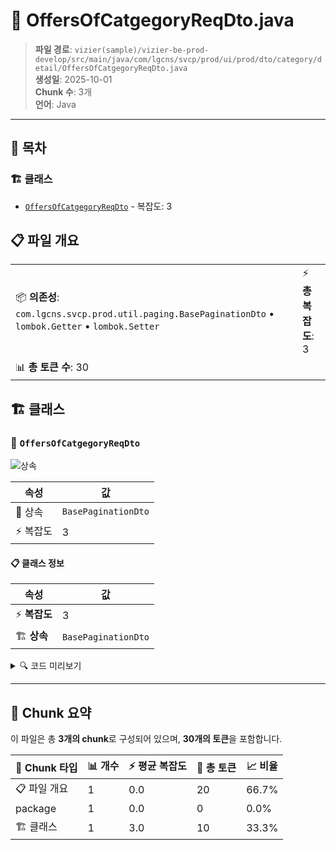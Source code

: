 # 📄 OffersOfCatgegoryReqDto.java

> **파일 경로**: `vizier(sample)/vizier-be-prod-develop/src/main/java/com/lgcns/svcp/prod/ui/prod/dto/category/detail/OffersOfCatgegoryReqDto.java`  
> **생성일**: 2025-10-01  
> **Chunk 수**: 3개  
> **언어**: Java
---

## 📑 목차

### 🏗️ 클래스
- [`OffersOfCatgegoryReqDto`](#class-offersofcatgegoryreqdto) - 복잡도: 3

## 📋 파일 개요

| | |
|--|--|
| 📦 **의존성**: `com.lgcns.svcp.prod.util.paging.BasePaginationDto` • `lombok.Getter` • `lombok.Setter` | ⚡ **총 복잡도**: 3 |
| 📊 **총 토큰 수**: 30 |  |



## 🏗️ 클래스

### <a id="class-offersofcatgegoryreqdto"></a>🎯 `OffersOfCatgegoryReqDto`

![상속](https://img.shields.io/badge/상속-1개-blue)

| 속성 | 값 |
|------|----|
| 🧬 상속 | `BasePaginationDto` |
| ⚡ 복잡도 | 3 |



#### 📋 클래스 정보

| 속성 | 값 |
|------|----|
| ⚡ **복잡도** | 3 || 📍 **라인 범위** | 10-10 |
| 🏗️ **상속** | `BasePaginationDto` || 🏷️ **태그** | `class, java` |

<details>
<summary>🔍 코드 미리보기</summary>

```java
public class OffersOfCatgegoryReqDto extends BasePaginationDto {
	private String ctgrNodeUuid;
}...
```

**Chunk 정보**
- 🆔 **ID**: `6fc1019aad6a`
- 📍 **라인**: 10-10
- 📊 **토큰**: 10
- 🏷️ **태그**: `class, java`

</details>

---





## 🧩 Chunk 요약

이 파일은 총 **3개의 chunk**로 구성되어 있으며, **30개의 토큰**을 포함합니다.

| 🧩 Chunk 타입 | 📊 개수 | ⚡ 평균 복잡도 | 📝 총 토큰 | 📈 비율 |
|---------------|--------|-------------|----------|--------|
| 📋 파일 개요 | 1 | 0.0 | 20 | 66.7% |
| package | 1 | 0.0 | 0 | 0.0% |
| 🏗️ 클래스 | 1 | 3.0 | 10 | 33.3% |

